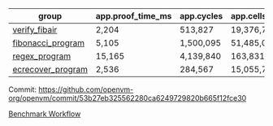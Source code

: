 | group | app.proof_time_ms | app.cycles | app.cells_used | leaf.proof_time_ms | leaf.cycles | leaf.cells_used |
| -- | -- | -- | -- | -- | -- | -- |
| [verify_fibair](https://github.com/openvm-org/openvm/blob/benchmark-results/benchmarks/verify_fibair-53b27eb325562280ca6249729820b665f12fce30.md) | 2,204 |  513,827 |  19,376,791 |- | - | - |
| [fibonacci_program](https://github.com/openvm-org/openvm/blob/benchmark-results/benchmarks/fibonacci-53b27eb325562280ca6249729820b665f12fce30.md) | 5,105 |  1,500,095 |  51,485,080 | 7,108 |  1,925,105 |  72,167,313 |
| [regex_program](https://github.com/openvm-org/openvm/blob/benchmark-results/benchmarks/regex-53b27eb325562280ca6249729820b665f12fce30.md) | 15,165 |  4,139,840 |  163,831,435 | 15,050 |  3,130,227 |  140,982,474 |
| [ecrecover_program](https://github.com/openvm-org/openvm/blob/benchmark-results/benchmarks/ecrecover-53b27eb325562280ca6249729820b665f12fce30.md) | 2,536 |  284,567 |  15,055,723 | 18,300 |  4,158,107 |  193,317,157 |


Commit: https://github.com/openvm-org/openvm/commit/53b27eb325562280ca6249729820b665f12fce30

[Benchmark Workflow](https://github.com/openvm-org/openvm/actions/runs/12977392999)
